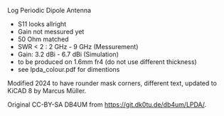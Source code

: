 Log Periodic Dipole Antenna

* S11 looks allright
* Gain not messured yet
* 50 Ohm matched
* SWR < 2 : 2 GHz - 9 GHz (Messurement)
* Gain: 3.2 dBi - 6.7 dBi (Simulation)
* to be produced on 1.6mm fr4 (do not use different thickness)
* see lpda_colour.pdf for dimentions

Modified 2024 to have rounder mask corners, different text, updated to KiCAD 8 by Marcus Müller.

Original CC-BY-SA DB4UM from https://git.dk0tu.de/db4um/LPDA/.
